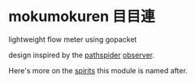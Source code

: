 # mokumokuren 目目連

lightweight flow meter using gopacket

design inspired by the [pathspider](https://pathspider.net) [observer](https://github.com/mami-project/pathspider/tree/master/pathspider/observer).

Here's more on the [spirits](http://yokai.com/mokumokuren) this module is named after.
